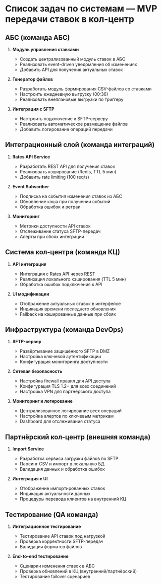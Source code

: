 # Список задач по системам — MVP передачи ставок в кол-центр

## АБС (команда АБС)
1. **Модуль управления ставками**
   - Создать централизованный модуль ставок в АБС
   - Реализовать event-driven уведомления об изменениях
   - Добавить API для получения актуальных ставок

2. **Генератор файлов**
   - Разработать модуль формирования CSV-файлов со ставками
   - Настроить ежедневную выгрузку (00:30)
   - Реализовать внеплановые выгрузки по триггеру

3. **Интеграция с SFTP**
   - Настроить подключение к SFTP-серверу
   - Реализовать автоматическое размещение файлов
   - Добавить логирование операций передачи

## Интеграционный слой (команда интеграций)
1. **Rates API Service**
   - Разработать REST API для получения ставок
   - Реализовать кэширование (Redis, TTL 5 мин)
   - Добавить rate limiting (100 req/s)

2. **Event Subscriber**
   - Подписка на события изменения ставок из АБС
   - Обновление кэша при получении событий
   - Обработка ошибок и ретраи

3. **Мониторинг**
   - Метрики доступности API ставок
   - Отслеживание статуса SFTP-передач
   - Алерты при сбоях интеграции

## Система кол-центра (команда КЦ)
1. **API интеграция**
   - Интеграция с Rates API через REST
   - Реализация локального кэширования (TTL 5 мин)
   - Обработка ошибок подключения к API

2. **UI модификации**
   - Отображение актуальных ставок в интерфейсе
   - Индикация времени последнего обновления
   - Fallback на кэшированные данные при сбоях

## Инфраструктура (команда DevOps)
1. **SFTP-сервер**
   - Развёртывание защищённого SFTP в DMZ
   - Настройка ключевой аутентификации
   - Конфигурация мониторинга доступности

2. **Сетевая безопасность**
   - Настройка firewall правил для API доступа
   - Конфигурация TLS 1.2+ для всех соединений
   - Настройка VPN для партнёрского доступа

3. **Мониторинг и логирование**
   - Централизованное логирование всех операций
   - Настройка алертов по ключевым метрикам
   - Dashboard для отслеживания статуса

## Партнёрский кол-центр (внешняя команда)
1. **Import Service**
   - Разработка сервиса загрузки файлов по SFTP
   - Парсинг CSV и импорт в локальную БД
   - Валидация данных и обработка ошибок

2. **Интеграция с UI**
   - Отображение импортированных ставок
   - Индикация актуальности данных
   - Процедуры перевода клиентов на внутренний КЦ

## Тестирование (QA команда)
1. **Интеграционное тестирование**
   - Тестирование API ставок под нагрузкой
   - Проверка корректности SFTP-передач
   - Валидация форматов файлов

2. **End-to-end тестирование**
   - Сценарии изменения ставок в АБС
   - Проверка обновлений в КЦ (внутренний/партнёрский)
   - Тестирование failover сценариев
